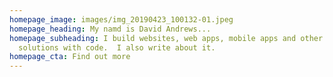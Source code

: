 ```yaml
---
homepage_image: images/img_20190423_100132-01.jpeg
homepage_heading: My namd is David Andrews...
homepage_subheading: I build websites, web apps, mobile apps and other digital
  solutions with code.  I also write about it.
homepage_cta: Find out more
---
```


